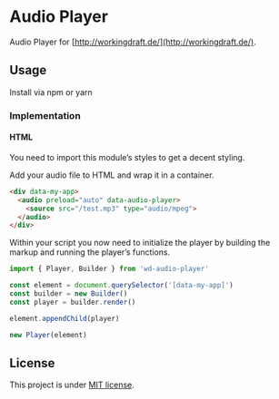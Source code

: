 # Audio Player

Audio Player for [http://workingdraft.de/](http://workingdraft.de/).

## Usage

Install via npm or yarn

### Implementation

#### HTML

You need to import this module’s styles to get a decent styling.

Add your audio file to HTML and wrap it in a container.

```html
<div data-my-app>
  <audio preload="auto" data-audio-player>
    <source src="/test.mp3" type="audio/mpeg">
  </audio>
</div>
```

Within your script you now need to initialize the player by building the markup
and running the player’s functions.

```javascript
import { Player, Builder } from 'wd-audio-player'

const element = document.querySelector('[data-my-app]')
const builder = new Builder()
const player = builder.render()

element.appendChild(player)

new Player(element)
```

## License

This project is under [MIT license](./LICENSE).
